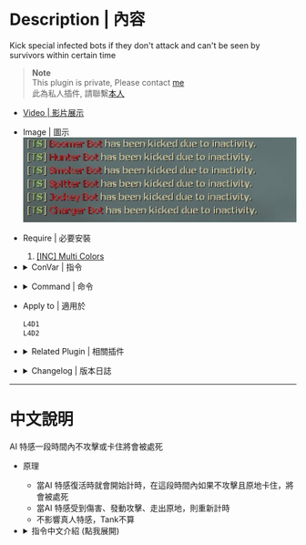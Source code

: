# Description | 內容
Kick special infected bots if they don't attack and can't be seen by survivors within certain time

> __Note__ <br/>
This plugin is private, Please contact [me](https://github.com/fbef0102/Game-Private_Plugin#私人插件列表-private-plugins-list)<br/>
此為私人插件, 請聯繫[本人](https://github.com/fbef0102/Game-Private_Plugin#私人插件列表-private-plugins-list)

* [Video | 影片展示](https://youtu.be/2lRBgSPvUUU)

* Image | 圖示
	<br/>![l4d_kick_stuck_infected_1](image/l4d_kick_stuck_infected_1.jpg)

* Require | 必要安裝
	1. [[INC] Multi Colors](https://github.com/fbef0102/L4D1_2-Plugins/releases/tag/Multi-Colors)

* <details><summary>ConVar | 指令</summary>

	* cfg/sourcemod/l4d_kick_stuck_infected.cfg
		```php
		// 0=Plugin off, 1=Plugin on.
		l4d_kick_stuck_infected_enable "1"

		// Amount of seconds before a special infected bot is kicked (Stuck timer).
		l4d_kick_stuck_infected_time "40.0"

		// If 1, kill special infected instead of kick.
		l4d_kick_stuck_infected_kill "0"

		// Changes how message displays. (0: Disable, 1:In chat, 2: In Hint Box, 3: In center text)
		l4d_kick_stuck_infected_type "1"

		// Ignore special infected within this range
		l4d_kick_stuck_infected_range "600.0"

		// If 1, Reset stuck timer if infected hurts survivor.
		l4d_kick_stuck_infected_hurt_survivor_reset "1"

		// If 1, Reset stuck timer if infected gets hurt.
		// Maximum: "1.000000"
		l4d_kick_stuck_infected_hurt_infected_reset "1"

		// If 1, Reset stuck timer if infected used special ability.
		l4d_kick_stuck_infected_use_ability_reset "1"

		// Time intervals (in sec.) infected stuck radius should be checked.
		l4d_kick_stuck_infected_move_check_interval "1.0"

		// Maximum radius where infected is considered stucked when not moving. Otherise, reset stuck timer once infected moves outside radius.
		l4d_kick_stuck_infected_move_radius_reset "30"

		// If 1, Still kick infected if being seen by survivor.
		l4d_kick_stuck_infected_be_seen_by_survivor "0"
		```
</details>

* <details><summary>Command | 命令</summary>
	None
</details>

* Apply to | 適用於
	```
	L4D1
	L4D2
	```

* <details><summary>Related Plugin | 相關插件</summary>

	1. [l4d_ssi_teleport_fix](https://github.com/fbef0102/Game-Private_Plugin/tree/main/l4d_ssi_teleport_fix): Teleport AI Infected player (Not Tank) to the teammate who is much nearer to survivors.
		> 傳送比較遠的AI特感到靠近倖存者的特感隊友附近
</details>

* <details><summary>Changelog | 版本日誌</summary>

	* v1.1
		* Kick infected if considered stucked when they are not moving.
		* Add cvars
			```c
			l4d_kick_stuck_infected_hurt_infected_reset "1"
			l4d_kick_stuck_infected_hurt_survivor_reset "1"
			l4d_kick_stuck_infected_move_check_interval "1.0"
			l4d_kick_stuck_infected_move_radius_reset "30"
			l4d_kick_stuck_infected_use_ability_reset "1"
			```

	* v1.0
		* Initial Release
</details>

- - - -
# 中文說明
AI 特感一段時間內不攻擊或卡住將會被處死

* 原理
	* 當AI 特感復活時就會開始計時，在這段時間內如果不攻擊且原地卡住，將會被處死
	* 當AI 特感受到傷害、發動攻擊、走出原地，則重新計時
	* 不影響真人特感，Tank不算

* <details><summary>指令中文介紹 (點我展開)</summary>

	* cfg/sourcemod/l4d_kick_stuck_infected.cfg
		```php
		// 0=關閉插件, 1=啟動插件
		l4d_kick_stuck_infected_enable "1"

		// 設置計時時間 (時間到之後處死或踢出).
		l4d_kick_stuck_infected_time "40.0"

		// 1＝處死AI 特感，0=踢出AI 特感
		l4d_kick_stuck_infected_kill "0"

		// 提示該如何顯示. (0: 不提示, 1:I 聊天框, 2: 黑底白字框, 3: 螢幕正中間)
		l4d_kick_stuck_infected_type "1"

		// 如果特感離倖存者有600公尺內則忽略
		l4d_kick_stuck_infected_range "600.0"

		// 為1時，當特感對人類有造成傷害則重新計時
		l4d_kick_stuck_infected_hurt_survivor_reset "1"

		// 為1時，當特感受到傷害則重新計時
		// Maximum: "1.000000"
		l4d_kick_stuck_infected_hurt_infected_reset "1"

		// 為1時，當特感使用能力則重新計時
		l4d_kick_stuck_infected_use_ability_reset "1"

		// 伺服器每1.0秒檢查特感是否卡住 (0=不檢查是否卡住)
		l4d_kick_stuck_infected_move_check_interval "1.0"

		// 移動半徑，特感如果不走動超出這個半徑就視為卡在原地，走出這個半徑之後則重新計時
		l4d_kick_stuck_infected_move_radius_reset "30"

		// 為1時，就算特感在倖存者視野內照樣處死或踢出
		l4d_kick_stuck_infected_be_seen_by_survivor "0"
		```
</details>